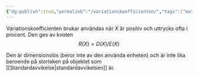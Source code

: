 ```yaml
---
{"dg-publish":true,"permalink":"/variationskoefficienten/","tags":["matematiskstatistik"]}
---
```


Variationskoefficienten brukar användas när $X$ är positiv och uttrycks ofta i procent. Den ges av kvoten
$$
R(X)=D(X)/E(X)
$$

Den är dimensionslös (beror inte av den använda enheten) och är inte lika beroende på storleken på objektet som [[Standardavvikelse\|standardavvikelsen]] är.